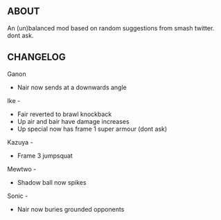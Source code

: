 ## ABOUT

An (un)balanced mod based on random suggestions from smash twitter. dont ask.

## CHANGELOG

Ganon
- Nair now sends at a downwards angle

Ike -
- Fair reverted to brawl knockback
- Up air and bair have damage increases
- Up special now has frame 1 super armour (dont ask)

Kazuya - 
- Frame 3 jumpsquat

Mewtwo - 
- Shadow ball now spikes

Sonic -
- Nair now buries grounded opponents